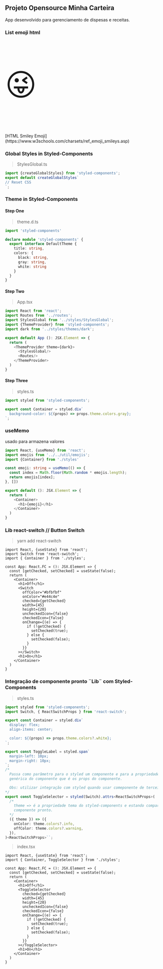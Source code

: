 ## Projeto Opensource Minha Carteira

App desenvolvido para gerenciamento de dispesas e receitas.

### List emoji html

<p style="font-size:100px">&#128540;</p>
[HTML Smiley Emoji](https://www.w3schools.com/charsets/ref_emoji_smileys.asp)

### Global Styles in Styled-Components
>StylesGlobal.ts
```ts
import {createGlobalStyles} from 'styled-components';
export default createGlobalStyles`
// Reset CSS
`;
```

### Theme in Styled-Components
#### Step One
>theme.d.ts
```ts
import 'styled-components'

declare module 'styled-components' {
  export interface DefaultTheme {
    title: string,
    colors: {
      black: string,
      gray: string,
      white: string
    }
  }
}
```
#### Step Two
>App.tsx
```ts
import React from 'react';
import Routes from '../routes';
import StylesGlobal from '../styles/StylesGlobal';
import {ThemeProvider} from 'styled-components';
import dark from '../styles/themes/dark';

export default App (): JSX.Element => {
  return (
    <ThemeProvider theme={dark}>
      <StylesGlobal/>
      <Routes/>
    </ThemeProvider>
  )
}
```

#### Step Three
>styles.ts
```ts
import styled from 'styled-components';

export const Container = styled.div`
  background-color: ${(props) => props.theme.colors.gray};
`;

```

### useMemo
<p>usado para armazena valores</p>

```ts
import React, {useMemo} from 'react';
import emojis from '../../util/emojis';
import {Container} from './styles'

const emoji: string = useMemo(() => {
  const index = Math.floor(Math.random * emojis.length);
  return emojis[index];
}, [])

export default (): JSX.Element => {
  return (
    <Container>
      <h1>{emoji}</h1>
    </Container>
  )
}
```

### Lib react-switch // Button Switch

> yarn add react-switch

```tsx
import React, {useState} from 'react';
import Switch from 'react-switch';
import { Container } from './styles';

const App: React.FC = (): JSX.Element => {
  const [getChecked, setChecked] = useState(false);
  return (
    <Container>
      <h1>Off</h1>
      <Switch
        offColor="#bfbfbf"
        onColor="#e44c4e"
        checked={getChecked}
        width={45}
        height={20}
        uncheckedIcon={false}
        checkedIcon={false}
        onChange={(e) => {
          if (!getChecked) {
            setChecked(true);
          } else {
            setChecked(false);
          }
        }}
      ></Switch>
      <h1>On</h1>
    </Container>
  )
}
```


### Integração de componente pronto ¨Lib¨ com Styled-Components
> styles.ts
```ts
import styled from 'styled-components';
import Switch, { ReactSwitchProps } from 'react-switch';

export const Container = styled.div`
  display: flex;
  align-items: center;

  color: ${(props) => props.theme.colors?.white};
`;

export const ToggleLabel = styled.span`
  margin-left: 10px;
  margin-right: 10px;
`;
/*
  Passa como parâmetro para o styled um componente e para a propriedade attrs uma interface
  genérica do componente que é os props do componente.

  Obs: utilizar integração com styled quando usar comeponente de terceiros.
*/
export const ToggleSelector = styled(Switch).attrs<ReactSwitchProps>(
  /*
    theme => é a propriedade tema do styled-components e estando compartilhada com o
    componente pronto.
  */
  ({ theme }) => ({
    onColor: theme.colors?.info,
    offColor: theme.colors?.warning,
  }),
)<ReactSwitchProps>``;

```
> index.tsx
```tsx
import React, {useState} from 'react';
import { Container, ToggleSelector } from './styles';

const App: React.FC = (): JSX.Element => {
  const [getChecked, setChecked] = useState(false);
  return (
    <Container>
      <h1>Off</h1>
      <ToggleSelector
        checked={getChecked}
        width={45}
        height={20}
        uncheckedIcon={false}
        checkedIcon={false}
        onChange={(e) => {
          if (!getChecked) {
            setChecked(true);
          } else {
            setChecked(false);
          }
        }}
      ></ToggleSelector>
      <h1>On</h1>
    </Container>
  )
}
```

